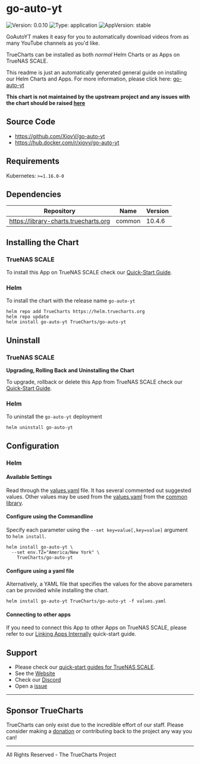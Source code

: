 # go-auto-yt

![Version: 0.0.10](https://img.shields.io/badge/Version-0.0.10-informational?style=flat-square) ![Type: application](https://img.shields.io/badge/Type-application-informational?style=flat-square) ![AppVersion: stable](https://img.shields.io/badge/AppVersion-stable-informational?style=flat-square)

GoAutoYT makes it easy for you to automatically download videos from as many YouTube channels as you'd like.

TrueCharts can be installed as both *normal* Helm Charts or as Apps on TrueNAS SCALE.

This readme is just an automatically generated general guide on installing our Helm Charts and Apps.
For more information, please click here: [go-auto-yt](https://truecharts.org/charts/stable/go-auto-yt)

**This chart is not maintained by the upstream project and any issues with the chart should be raised [here](https://github.com/truecharts/apps/issues/new/choose)**

## Source Code

* <https://github.com/XiovV/go-auto-yt>
* <https://hub.docker.com/r/xiovv/go-auto-yt>

## Requirements

Kubernetes: `>=1.16.0-0`

## Dependencies

| Repository | Name | Version |
|------------|------|---------|
| https://library-charts.truecharts.org | common | 10.4.6 |

## Installing the Chart

### TrueNAS SCALE

To install this App on TrueNAS SCALE check our [Quick-Start Guide](https://truecharts.org/manual/Quick-Start%20Guides/02-Installing-an-App/).

### Helm

To install the chart with the release name `go-auto-yt`

```console
helm repo add TrueCharts https://helm.truecharts.org
helm repo update
helm install go-auto-yt TrueCharts/go-auto-yt
```

## Uninstall

### TrueNAS SCALE

**Upgrading, Rolling Back and Uninstalling the Chart**

To upgrade, rollback or delete this App from TrueNAS SCALE check our [Quick-Start Guide](https://truecharts.org/manual/Quick-Start%20Guides/04-Upgrade-rollback-delete-an-App/).

### Helm

To uninstall the `go-auto-yt` deployment

```console
helm uninstall go-auto-yt
```

## Configuration

### Helm

#### Available Settings

Read through the [values.yaml](./values.yaml) file. It has several commented out suggested values.
Other values may be used from the [values.yaml](https://github.com/truecharts/library-charts/tree/main/charts/stable/common/values.yaml) from the [common library](https://github.com/k8s-at-home/library-charts/tree/main/charts/stable/common).

#### Configure using the Commandline

Specify each parameter using the `--set key=value[,key=value]` argument to `helm install`.

```console
helm install go-auto-yt \
  --set env.TZ="America/New York" \
    TrueCharts/go-auto-yt
```

#### Configure using a yaml file

Alternatively, a YAML file that specifies the values for the above parameters can be provided while installing the chart.

```console
helm install go-auto-yt TrueCharts/go-auto-yt -f values.yaml
```

#### Connecting to other apps

If you need to connect this App to other Apps on TrueNAS SCALE, please refer to our [Linking Apps Internally](https://truecharts.org/manual/Quick-Start%20Guides/06-linking-apps/) quick-start guide.

## Support

- Please check our [quick-start guides for TrueNAS SCALE](https://truecharts.org/docs/manual/SCALE%20Apps/Quick-Start%20Guides/Important-MUST-READ).
- See the [Website](https://truecharts.org)
- Check our [Discord](https://discord.gg/tVsPTHWTtr)
- Open a [issue](https://github.com/truecharts/apps/issues/new/choose)

---

## Sponsor TrueCharts

TrueCharts can only exist due to the incredible effort of our staff.
Please consider making a [donation](https://truecharts.org/docs/about/sponsor) or contributing back to the project any way you can!

---

All Rights Reserved - The TrueCharts Project
